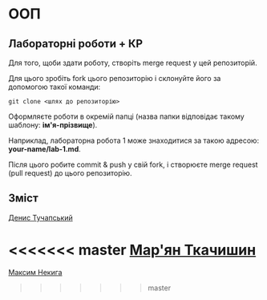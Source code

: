 # ООП

## Лабораторні роботи + КР

Для того, щоби здати роботу, створіть merge request у цей репозиторій.

Для цього зробіть fork цього репозиторію і склонуйте його за допомогою такої команди:

`git clone <шлях до репозиторію>`

Оформляєте роботи в окремій папці (назва папки відповідає такому шаблону: **ім'я-прізвище**).

Наприклад, лабораторна робота 1 може знаходитися за такою адресою: **your-name/lab-1.md**.

Після цього робите commit & push у свій fork, і створюєте merge request (pull request) до цього репозиторію.

## Зміст

[Денис Тучапський](./denys-tuchapskiy/README.md)

<<<<<<< master
[Мар'ян Ткачишин](./marian-tkachyshyn/README.md)
=======
[Максим Некига](./maksym-nekyha/README.md)
>>>>>>> master
